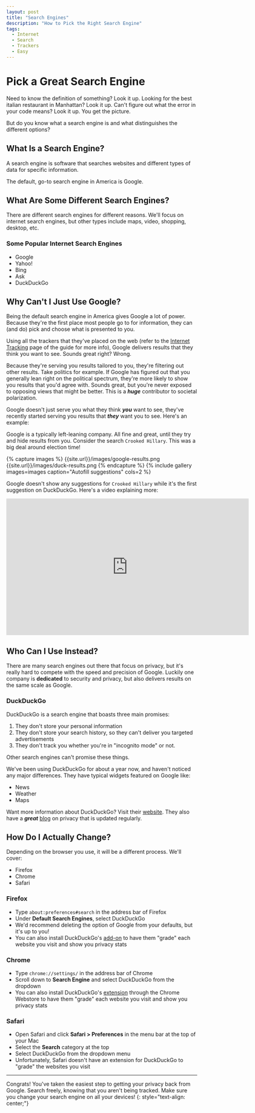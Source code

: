 ```yaml
---
layout: post
title: "Search Engines"
description: "How to Pick the Right Search Engine"
tags:
  - Internet
  - Search
  - Trackers
  - Easy
---
```


# Pick a Great Search Engine

Need to know the definition of something? Look it up. Looking for the best italian restaurant in Manhattan? Look it up. Can't figure out what the error in your code means? Look it up. You get the picture.

But do you know what a search engine is and what distinguishes the different options?

## What Is a Search Engine?

A search engine is software that searches websites and different types of data for specific information.

The default, go-to search engine in America is Google.

## What Are Some Different Search Engines?

There are different search engines for different reasons. We'll focus on internet search engines, but other types include maps, video, shopping, desktop, etc.

### Some Popular Internet Search Engines

* Google
* Yahoo!
* Bing
* Ask
* DuckDuckGo

## Why Can't I Just Use Google?

Being the default search engine in America gives Google a lot of power. Because they're the first place most people go to for information, they can (and do) pick and choose what is presented to you.

Using all the trackers that they've placed on the web (refer to the [Internet Tracking]({{site.url}}/internet-tracking) page of the guide for more info), Google delivers results that they think you want to see. Sounds great right? Wrong.

Because they're serving you results tailored to you, they're filtering out other results. Take politics for example. If Google has figured out that you generally lean right on the political spectrum, they're more likely to show you results that you'd agree with. Sounds great, but you're never exposed to opposing views that might be better. This is a ***huge*** contributor to societal polarization.

Google doesn't just serve you what they think ***you*** want to see, they've recently started serving you results that ***they*** want you to see. Here's an example:

Google is a typically left-leaning company. All fine and great, until they try and hide results from you. Consider the search `Crooked Hillary`. This was a big deal around election time!

{% capture images %}
    {{site.url}}/images/google-results.png
    {{site.url}}/images/duck-results.png
{% endcapture %}
{% include gallery images=images caption="Autofill suggestions" cols=2 %}

Google doesn't show any suggestions for `Crooked Hillary` while it's the first suggestion on DuckDuckGo. Here's a video explaining more:

<iframe src="https://player.vimeo.com/video/51181384" width="640" height="360" frameborder="0" allow="fullscreen" allowfullscreen></iframe>

## Who Can I Use Instead?

There are many search engines out there that focus on privacy, but it's really hard to compete with the speed and precision of Google. Luckily one company is **dedicated** to security and privacy, but also delivers results on the same scale as Google.

### DuckDuckGo

DuckDuckGo is a search engine that boasts three main promises:

1. They don't store your personal information
2. They don't store your search history, so they can't deliver you targeted advertisements
3. They don't track you whether you're in "incognito mode" or not.

Other search engines can't promise these things.

We've been using DuckDuckGo for about a year now, and haven't noticed any major differences. They have typical widgets featured on Google like:

* News
* Weather
* Maps

Want more information about DuckDuckGo? Visit their [website](https://duckduckgo.com). They also have a ***great*** [blog](https://spreadprivacy.com/) on privacy that is updated regularly.

## How Do I Actually Change?

Depending on the browser you use, it will be a different process. We'll cover:

* Firefox
* Chrome
* Safari

### Firefox

* Type `about:preferences#search` in the address bar of Firefox
* Under **Default Search Engines**, select DuckDuckGo
* We'd recommend deleting the option of Google from your defaults, but it's up to you!
* You can also install DuckDuckGo's [add-on](https://addons.mozilla.org/en-US/firefox/addon/duckduckgo-for-firefox/) to have them "grade" each website you visit and show you privacy stats

### Chrome

* Type `chrome://settings/` in the address bar of Chrome
* Scroll down to **Search Engine** and select DuckDuckGo from the dropdown
* You can also install DuckDuckGo's [extension](https://chrome.google.com/webstore/detail/duckduckgo-privacy-essent/bkdgflcldnnnapblkhphbgpggdiikppg?hl=en-US) through the Chrome Webstore to have them "grade" each website you visit and show you privacy stats

### Safari

* Open Safari and click **Safari > Preferences** in the menu bar at the top of your Mac
* Select the **Search** category at the top
* Select DuckDuckGo from the dropdown menu
* Unfortunately, Safari doesn't have an extension for DuckDuckGo to "grade" the websites you visit

---

Congrats! You've taken the easiest step to getting your privacy back from Google. Search freely, knowing that you aren't being tracked. Make sure you change your search engine on all your devices!
{: style="text-align: center;"}

